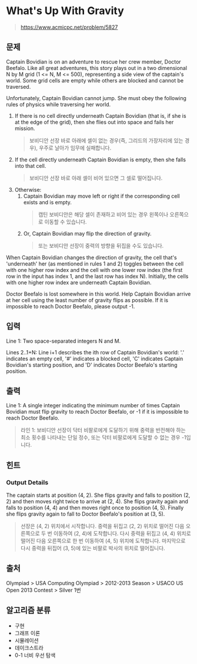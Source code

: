 # What's Up With Gravity

> <https://www.acmicpc.net/problem/5827>

## 문제

Captain Bovidian is on an adventure to rescue her crew member, Doctor Beefalo. Like all great adventures, this story plays out in a two dimensional N by M grid (1 <= N, M <= 500), representing a side view of the captain's world. Some grid cells are empty while others are blocked and cannot be traversed.

Unfortunately, Captain Bovidian cannot jump. She must obey the following rules of physics while traversing her world.

1. If there is no cell directly underneath Captain Bovidian (that is, if she is at the edge of the grid), then she flies out into space and fails her mission.
   > 보비디안 선장 바로 아래에 셀이 없는 경우(즉, 그리드의 가장자리에 있는 경우), 우주로 날아가 임무에 실패합니다.
2. If the cell directly underneath Captain Bovidian is empty, then she falls into that cell.
   > 보비디안 선장 바로 아래 셀이 비어 있으면 그 셀로 떨어집니다.
3. Otherwise:
   1. Captain Bovidian may move left or right if the corresponding cell exists and is empty.
      > 캡틴 보비디안은 해당 셀이 존재하고 비어 있는 경우 왼쪽이나 오른쪽으로 이동할 수 있습니다.
   2. Or, Captain Bovidian may flip the direction of gravity.
      > 또는 보비디안 선장이 중력의 방향을 뒤집을 수도 있습니다.

When Captain Bovidian changes the direction of gravity, the cell that's 'underneath' her (as mentioned in rules 1 and 2) toggles between the cell with one higher row index and the cell with one lower row index (the first row in the input has index 1, and the last row has index N). Initially, the cells with one higher row index are underneath Captain Bovidian.

Doctor Beefalo is lost somewhere in this world. Help Captain Bovidian arrive at her cell using the least number of gravity flips as possible. If it is impossible to reach Doctor Beefalo, please output -1.

## 입력

Line 1: Two space-separated integers N and M.

Lines 2..1+N: Line i+1 describes the ith row of Captain Bovidian's world: '.' indicates an empty cell, '#' indicates a blocked cell, 'C' indicates Captain Bovidian's starting position, and 'D' indicates Doctor Beefalo's starting position.

## 출력

Line 1: A single integer indicating the minimum number of times Captain Bovidian must flip gravity to reach Doctor Beefalo, or -1 if it is impossible to reach Doctor Beefalo.

> 라인 1: 보비디안 선장이 닥터 비팔로에게 도달하기 위해 중력을 반전해야 하는 최소 횟수를 나타내는 단일 정수, 또는 닥터 비팔로에게 도달할 수 없는 경우 -1입니다.

## 힌트

### Output Details

The captain starts at position (4, 2). She flips gravity and falls to position (2, 2) and then moves right twice to arrive at (2, 4). She flips gravity again and falls to position (4, 4) and then moves right once to position (4, 5). Finally she flips gravity again to fall to Doctor Beefalo's position at (3, 5).

> 선장은 (4, 2) 위치에서 시작합니다. 중력을 뒤집고 (2, 2) 위치로 떨어진 다음 오른쪽으로 두 번 이동하여 (2, 4)에 도착합니다. 다시 중력을 뒤집고 (4, 4) 위치로 떨어진 다음 오른쪽으로 한 번 이동하여 (4, 5) 위치에 도착합니다. 마지막으로 다시 중력을 뒤집어 (3, 5)에 있는 비팔로 박사의 위치로 떨어집니다.

## 출처

Olympiad > USA Computing Olympiad > 2012-2013 Season > USACO US Open 2013 Contest > Silver 1번

## 알고리즘 분류

- 구현
- 그래프 이론
- 시뮬레이션
- 데이크스트라
- 0-1 너비 우선 탐색
